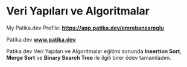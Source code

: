 # Veri Yapıları ve Algoritmalar
My Patika.dev Profile: **https://app.patika.dev/emrebanzaroglu**

Patika.dev **www.patika.dev**

Patika.dev Veri Yapıları ve Algoritmalar eğitimi sonunda **Insertion Sort**, **Merge Sort** ve **Binary Search Tree** ile ilgili birer ödev tamamladım.

